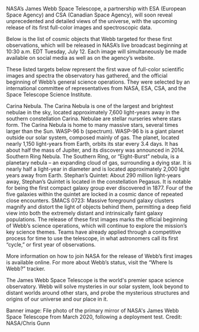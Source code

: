NASA’s James Webb Space Telescope, a partnership with ESA (European Space Agency) and CSA (Canadian Space Agency), will soon reveal unprecedented and detailed views of the universe, with the upcoming release of its first full-color images and spectroscopic data.

Below is the list of cosmic objects that Webb targeted for these first observations, which will be released in NASA’s live broadcast beginning at 10:30 a.m. EDT Tuesday, July 12. Each image will simultaneously be made available on social media as well as on the agency’s website.

These listed targets below represent the first wave of full-color scientific images and spectra the observatory has gathered, and the official beginning of Webb’s general science operations. They were selected by an international committee of representatives from NASA, ESA, CSA, and the Space Telescope Science Institute.

Carina Nebula. The Carina Nebula is one of the largest and brightest nebulae in the sky, located approximately 7,600 light-years away in the southern constellation Carina. Nebulae are stellar nurseries where stars form. The Carina Nebula is home to many massive stars, several times larger than the Sun.
WASP-96 b (spectrum). WASP-96 b is a giant planet outside our solar system, composed mainly of gas. The planet, located nearly 1,150 light-years from Earth, orbits its star every 3.4 days. It has about half the mass of Jupiter, and its discovery was announced in 2014.
Southern Ring Nebula. The Southern Ring, or “Eight-Burst” nebula, is a planetary nebula – an expanding cloud of gas, surrounding a dying star. It is nearly half a light-year in diameter and is located approximately 2,000 light years away from Earth.
Stephan’s Quintet: About 290 million light-years away, Stephan’s Quintet is located in the constellation Pegasus. It is notable for being the first compact galaxy group ever discovered in 1877. Four of the five galaxies within the quintet are locked in a cosmic dance of repeated close encounters. 
SMACS 0723: Massive foreground galaxy clusters magnify and distort the light of objects behind them, permitting a deep field view into both the extremely distant and intrinsically faint galaxy populations.
The release of these first images marks the official beginning of Webb’s science operations, which will continue to explore the mission’s key science themes. Teams have already applied through a competitive process for time to use the telescope, in what astronomers call its first “cycle,” or first year of observations. 

More information on how to join NASA for the release of Webb’s first images is available online. For more about Webb’s status, visit the “Where Is Webb?” tracker.

The James Webb Space Telescope is the world's premier space science observatory. Webb will solve mysteries in our solar system, look beyond to distant worlds around other stars, and probe the mysterious structures and origins of our universe and our place in it.

Banner image: File photo of the primary mirror of NASA's James Webb Space Telescope from March 2020, following a deployment test. Credit: NASA/Chris Gunn